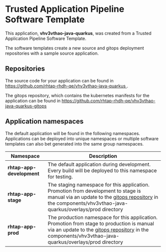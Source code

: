 # Trusted Application Pipeline Software Template

This application, **vhv3vthao-java-quarkus**, was created from a Trusted Application Pipeline Software Template.

The software templates create a new source and gitops deployment repositories with a sample source application. 

## Repositories

The source code for your application can be found in [https://github.com/rhtap-rhdh-qe/vhv3vthao-java-quarkus ](https://github.com/rhtap-rhdh-qe/vhv3vthao-java-quarkus ).
 
The gitops repository, which contains the kubernetes manifests for the application can be found in 
[https://github.com/rhtap-rhdh-qe/vhv3vthao-java-quarkus-gitops ](https://github.com/rhtap-rhdh-qe/vhv3vthao-java-quarkus-gitops ) 

## Application namespaces 

The default application will be found in the following namespaces. Applications can be deployed into unique namespaces or multiple software templates can also bet generated into the same group namespaces.  

|  Namespace   |  Description   |  
| -------- | -------- |   
| **rhtap-app-development** | The default application during development. Every build will be deployed to this namespace for testing. | 
| **rhtap-app-stage** | The staging namespace for this application. Promotion from development to stage is manual via an update to the [gitops repository](https://github.com/rhtap-rhdh-qe/vhv3vthao-java-quarkus-gitops ) in the components/vhv3vthao-java-quarkus/overlays/prod directory |  
| **rhtap-app-prod** | The production namespace for this application. Promotion from stage to production is manual via an update to the [gitops repository](https://github.com/rhtap-rhdh-qe/vhv3vthao-java-quarkus-gitops ) in the components/vhv3vthao-java-quarkus/overlays/prod directory | 